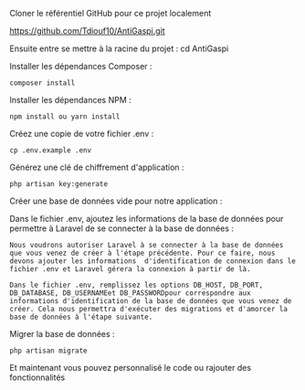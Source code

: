 Cloner le référentiel GitHub pour ce projet localement

https://github.com/Tdiouf10/AntiGaspi.git

Ensuite entre se mettre à la racine du projet : cd AntiGaspi

Installer les dépendances Composer :
    
    composer install
    
Installer les dépendances NPM :

    npm install ou yarn install
    
Créez une copie de votre fichier .env :

    cp .env.example .env

Générez une clé de chiffrement d'application :

    php artisan key:generate

Créer une base de données vide pour notre application :


Dans le fichier .env, ajoutez les informations de la base de données pour permettre à Laravel de se connecter à la base de données :

    Nous voudrons autoriser Laravel à se connecter à la base de données que vous venez de créer à l'étape précédente. Pour ce faire, nous devons ajouter les informations  d'identification de connexion dans le fichier .env et Laravel gérera la connexion à partir de là.

    Dans le fichier .env, remplissez les options DB_HOST, DB_PORT, DB_DATABASE, DB_USERNAMEet DB_PASSWORDpour correspondre aux informations d'identification de la base de données que vous venez de créer. Cela nous permettra d'exécuter des migrations et d'amorcer la base de données à l'étape suivante.
    
Migrer la base de données :

    php artisan migrate
    
Et maintenant vous pouvez personnalisé le code ou rajouter des fonctionnalités
